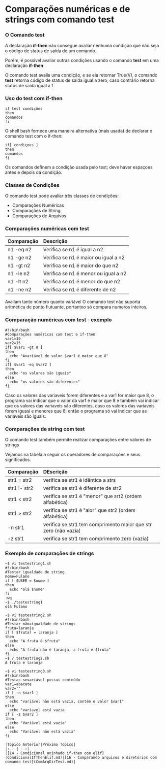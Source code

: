 # Comparações numéricas e de strings com comando test

### O Comando test

A declaração **if-then** não consegue avaliar nenhuma condição que não seja o código de status de saída de um comando.  

Porém, é possível avaliar outras condições usando o comando **test** em uma declaração **if-then**.  

O comando test avalia uma condição, e se ela retornar True(V), o comando **test** retorna código de status de saída igual a zero; caso contrário retorna status de saída igual a 1

### Uso do test com if-then

```
if test condições
then
comandos
fi
```
O shell bash fornece uma maneira alternativa (mais usada) de declarar o comando test com o if-then:
```
if[ condiçoes ]
then
comandos
fi
```
Os comandos definem a condição usada pelo test; deve haver espaçoes antes e depois da condição.

### Classes de Condições

O comando test pode avaliar três classes de condições:
- Comparações Numéricas
- Comparações de String
- Comparações de Arquivos  
### Comparações numéricas com test

| Comparação | Descrição|  
|:---|:---|  
|n1 -eq n2|Verifica se n1 é igual a n2|  
|n1 -ge n2|Verifica se n1 é maior ou igual a n2|
|n1 -gt n2|Verifica se n1 é maior do que n2|
|n1 -le n2|Verifica se n1 é menor ou igual a n2|
|n1 -lt n2|Verifica se n1 é menor do que n2|
|n1 -ne n2|Verifica se n1 é diferente de n2|

Avaliam tanto número quanto variável
O comando test não suporta aritmética de ponto flutuante, portantoo só compara numeros inteiros.  

### Comparação numéricas com test - exemplo
```
#!/bin/bash
#Comparações numéricas com test e if-then
var1=10
var2=15
if[ $var1 -gt 8 ]
then
  echo "Avariável de valor $var1 é maior que 8"
fi
if[ $var1 -eq $var2 ]
then
  echo "os valores são iguais"
else
  echo "os valores são diferentes"
fi
```
Caso os valores das variaveis forem diferentes e a var1 for maior que 8, o programa vai indicar que o valor da var1 é maior que 8 e também vai indicar que os valores das variaveis são diferentes, caso os valores das variaveis forem iguasi e menores que 8, então o programa só vai indicar que as variaveis são iguais.  

### Comparações de string com test

O comando test também permite realizar comparações entre valores de strings

Vejamos na tabela a seguir os operadores de comparações e seus significados.

|Comparação|DEscrição|
|:---|:---|
|str1 = str2|verifica se str1 é idêntica a strs|
|str1 !- str2|verifica se str1 é diferente de str2|
|str1 < str2|verifica se str1 é "menor" que srt2 (ordem alfabética)|
|str1 > str2|verifica se str1 é "aior" que str2 (ordem alfabética)|
|-n str1|verifica se str1 tem comprimento maior que str zero (não vazia)|
|-z str1|verifica se str1 tem comprimento zero (vazia)|

### Exemplo de comparações de strings

```
~$ vi testestring1.sh
#!/bin/bash
#Testar igualdade de string
nome=Fulano
if [ $USER = $nome ]
then
  echo "olá $nome"
fi
:wq
~$ ./testestring1
olá Fulano
```
```
~$ vi testestring2.sh
#!/bin/bash
#Testar não=igualdade de strings
fruta=laranja
if [ $fruta! = laranja ]
then
  echo "A fruta é $fruta"
else
  echo "A fruta não é laranja, a fruta é $fruta"
fi
~$ /.testestring2.sh
A fruta é laranja
```
```
~$ vi testestring3.sh
#!/bin/bash
#Testas sevariável possui conteúdo
var1=abacate
var2=''
if [ -n $var1 ]
then
  echo "variável não está vazia, contém o valor $var1"
else
  echo "variavel está vazia
if [ -z $var2 ]
then
  echo "Variável está vazia"
else
  echo "Variável não está vazia"
fi

|Topico Anterior|Próximo Topico|
|:---|---:|
|[14 - Condicional aninhado if-then com elif](CondicionalIfThenElif.md)|[16 - Comparando arquivos e diretórios com comando test](ComArqDirTest.md)|